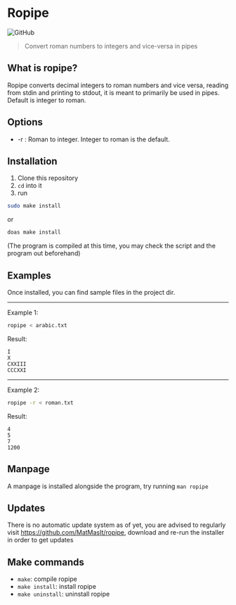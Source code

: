 # Ropipe

![GitHub](https://img.shields.io/github/license/MatMasIt/ropipe)

> Convert roman numbers to integers and vice-versa in pipes
## What is ropipe?
Ropipe converts decimal integers to roman numbers and vice versa, reading from stdin and printing to stdout, it is meant to primarily be used in pipes.
Default is integer to roman.
## Options 
* -r : Roman to integer. Integer to roman is the default.
## Installation
1. Clone this repository
2. `cd` into it
3. run
```sh
sudo make install
```
or
```sh
doas make install
```

(The program is compiled at this time, you may check the script and the program out beforehand)
## Examples
Once installed, you can find sample files in the project dir.

---
Example 1:
```sh
ropipe < arabic.txt
```
Result:
```
I
X
CXXIII
CCCXXI
```

---
Example 2:
```sh
ropipe -r < roman.txt
```
Result:
```
4
5
7
1200
```
## Manpage

A manpage is installed alongside the program, try running `man ropipe`

## Updates

There is no automatic update system as of yet, you are advised to regularly visit https://github.com/MatMasIt/ropipe, download and re-run the installer in order to get updates

## Make commands
* `make`: compile ropipe
* `make install`: install ropipe
* `make uninstall`: uninstall ropipe
